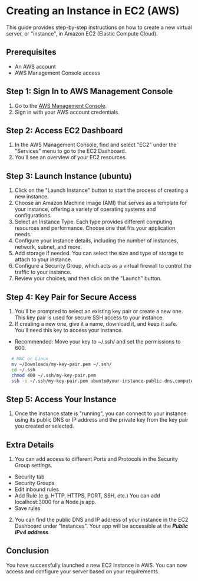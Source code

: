 
# Creating an Instance in EC2 (AWS)

This guide provides step-by-step instructions on how to create a new virtual server, or "instance", in Amazon EC2 (Elastic Compute Cloud).

## Prerequisites

- An AWS account
- AWS Management Console access

## Step 1: Sign In to AWS Management Console

1. Go to the [AWS Management Console](https://aws.amazon.com/console/).
2. Sign in with your AWS account credentials.

## Step 2: Access EC2 Dashboard

1. In the AWS Management Console, find and select "EC2" under the "Services" menu to go to the EC2 Dashboard.
2. You'll see an overview of your EC2 resources.

## Step 3: Launch Instance (ubuntu)

1. Click on the "Launch Instance" button to start the process of creating a new instance.
2. Choose an Amazon Machine Image (AMI) that serves as a template for your instance, offering a variety of operating systems and configurations.
3. Select an Instance Type. Each type provides different computing resources and performance. Choose one that fits your application needs.
4. Configure your instance details, including the number of instances, network, subnet, and more.
5. Add storage if needed. You can select the size and type of storage to attach to your instance.
6. Configure a Security Group, which acts as a virtual firewall to control the traffic to your instance.
7. Review your choices, and then click on the "Launch" button.

## Step 4: Key Pair for Secure Access

1. You'll be prompted to select an existing key pair or create a new one. This key pair is used for secure SSH access to your instance.
2. If creating a new one, give it a name, download it, and keep it safe. You'll need this key to access your instance.
- Recommended: Move your key to ~/.ssh/ and set the permissions to 600.
```bash
  # MAC or Linux
  mv ~/Downloads/my-key-pair.pem ~/.ssh/
  cd ~/.ssh
  chmod 400 ~/.ssh/my-key-pair.pem
  ssh -i ~/.ssh/my-key-pair.pem ubuntu@your-instance-public-dns.compute-1.amazonaws.com
  ```

## Step 5: Access Your Instance

1. Once the instance state is "running", you can connect to your instance using its public DNS or IP address and the private key from the key pair you created or selected.

## Extra Details
1. You can add access to different Ports and Protocols in the Security Group settings.
- Security tab
- Security Groups
- Edit inbound rules
- Add Rule (e.g. HTTP, HTTPS, PORT, SSH, etc.) You can add localhost:3000 for a Node.js app.
- Save rules
2. You can find the public DNS and IP address of your instance in the EC2 Dashboard under "Instances". Your app will be accessible at the ***Public IPv4 address***.

## Conclusion

You have successfully launched a new EC2 instance in AWS. You can now access and configure your server based on your requirements.
